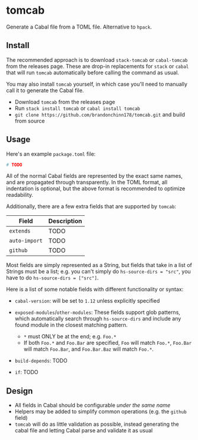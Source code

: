 # tomcab

Generate a Cabal file from a TOML file. Alternative to `hpack`.

## Install

The recommended approach is to download `stack-tomcab` or `cabal-tomcab` from the releases page. These are drop-in replacements for `stack` or `cabal` that will run `tomcab` automatically before calling the command as usual.

You may also install `tomcab` yourself, in which case you'll need to manually call it to generate the Cabal file.

* Download `tomcab` from the releases page
* Run `stack install tomcab` or `cabal install tomcab`
* `git clone https://github.com/brandonchinn178/tomcab.git` and build from source

## Usage

Here's an example `package.toml` file:

```toml
# TODO
```

All of the normal Cabal fields are represented by the exact same names, and are propagated through transparently. In the TOML format, all indentation is optional, but the above format is recommended to optimize readability.

Additionally, there are a few extra fields that are supported by `tomcab`:

| Field         | Description |
|---------------|-------------|
| `extends`     | TODO        |
| `auto-import` | TODO        |
| `github`      | TODO        |

Most fields are simply represented as a String, but fields that take in a list of Strings must be a list; e.g. you can't simply do `hs-source-dirs = "src"`, you have to do `hs-source-dirs = ["src"]`.

Here is a list of some notable fields with different functionality or syntax:

* `cabal-version`: will be set to `1.12` unless explicitly specified

* `exposed-modules`/`other-modules`: These fields support glob patterns, which automatically search through `hs-source-dirs` and include any found module in the closest matching pattern.
    * `*` must ONLY be at the end; e.g. `Foo.*`
    * If both `Foo.*` and `Foo.Bar` are specified, `Foo` will match `Foo.*`, `Foo.Bar` will match `Foo.Bar`, and `Foo.Bar.Baz` will match `Foo.*`.

* `build-depends`: TODO

* `if`: TODO

## Design

* All fields in Cabal should be configurable _under the same name_
* Helpers may be added to simplify common operations (e.g. the `github` field)
* `tomcab` will do as little validation as possible, instead generating the cabal file and letting Cabal parse and validate it as usual
